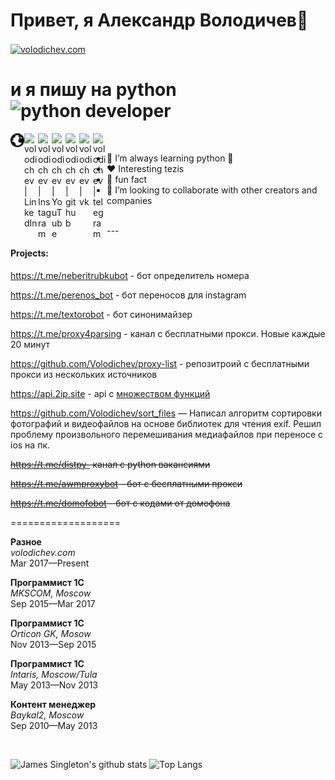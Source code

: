 
# Привет, я Александр Володичев👋 

[<img align="center" alt="volodichev.com" width="400px" src="https://raw.githubusercontent.com/Volodichev/volodichev.github.io/master/sticker.png" />][website]

# и я пишу на python <img alt="python developer" width="26px" src="https://raw.githubusercontent.com/jmnote/z-icons/master/16x16/python.png" />  

[<img align="left" alt="volodichev.com" width="22px" src="https://raw.githubusercontent.com/iconic/open-iconic/master/svg/globe.svg" />][website]
[<img align="left" alt="volodichev | LinkedIn" width="22px" src="https://cdn.jsdelivr.net/npm/simple-icons@v3/icons/linkedin.svg" />][linkedin]
[<img align="left" alt="volodichev | Instagram" width="22px" src="https://cdn.jsdelivr.net/npm/simple-icons@v3/icons/instagram.svg" />][instagram]
[<img align="left" alt="volodichev | YouTube" width="22px" src="https://cdn.jsdelivr.net/npm/simple-icons@v3/icons/youtube.svg" />][youtube]
[<img align="left" alt="volodichev | github" width="22px" src="https://cdn.jsdelivr.net/npm/simple-icons@v3/icons/github.svg" />][github]
[<img align="left" alt="volodichev | vk" width="22px" src="https://cdn.jsdelivr.net/npm/simple-icons@v3/icons/vk.svg" />][vk]
[<img align="left" alt="volodichev | telegram" width="22px" src="https://cdn.jsdelivr.net/npm/simple-icons@v3/icons/telegram.svg" />][tg]

<br/>


- 🐍 I’m always learning python 🤣
- ❤ Interesting tezis
- 🎯 fun fact
- 👯 I’m looking to collaborate with other creators and companies


<br/>
---


#### Projects:

https://t.me/neberitrubkubot - бот определитель номера

https://t.me/perenos_bot - бот переносов для instagram

https://t.me/textorobot - бот синонимайзер

https://t.me/proxy4parsing - канал с бесплатными прокси. Новые каждые 20 минут

https://github.com/Volodichev/proxy-list - репозитроий с бесплатными прокси из нескольких источников

https://api.2ip.site - api с [множеством функций][api_docs]

https://github.com/Volodichev/sort_files — Написал алгоритм сортировки фотографий и видеофайлов на основе библиотек для чтения exif. Решил проблему произвольного перемешивания медиафайлов при переносе с ios на пк.


~~https://t.me/distpy- канал с python вакансиями~~

~~https://t.me/awmproxybot - бот с бесплатными прокси~~

~~https://t.me/domofobot - бот с кодами от домофона~~


===================

**Разное**<br/>
_volodichev.com<br/>_
Mar 2017—Present 

**Программист 1C**<br/>
_MKSCOM, Moscow<br/>_
Sep 2015—Mar 2017<br/>

**Программист 1C**<br/>
_Orticon GK, Mosow<br/>_
Nov 2013—Sep 2015<br/>

**Программист 1C**<br/>
_Intaris, Moscow/Tula<br/>_
May 2013—Nov 2013<br/>

**Контент менеджер**<br/>
_Baykal2, Moscow<br/>_
Sep 2010—May 2013<br/>


[website]: https://volodichev.com
[linkedin]: https://linkedin.com/in/volodichev
[github]: http://github.com/volodichev
[youtube]: https://youtube.com/mrVolodichev
[instagram]: https://instagram.com/volodichev
[vk]: https://vk.com/volodichevcom
[tg]: https://t.me/volodichev
[api_docs]: https://blog.volodichev.com/api

<br/>

![James Singleton's github stats](https://github-readme-stats.vercel.app/api?username=Volodichev&show_icons=true&title_color=fff&icon_color=6B8E23&text_color=9f9f9f&bg_color=000)
![Top Langs](https://github-readme-stats.vercel.app/api/top-langs/?username=Volodichev&layout=compact&bg_color=000&text_color=9f9f9f&title_color=fff)



